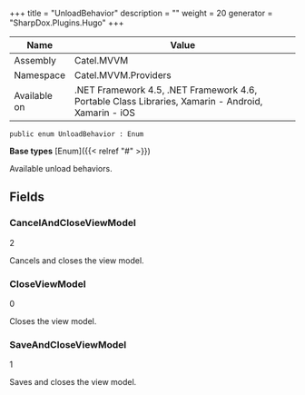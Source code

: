 

+++
title = "UnloadBehavior" 
description = ""
weight = 20
generator = "SharpDox.Plugins.Hugo"
+++

Name|Value
---|---
Assembly|Catel.MVVM
Namespace|Catel.MVVM.Providers
Available on|.NET Framework 4.5, .NET Framework 4.6, Portable Class Libraries, Xamarin - Android, Xamarin - iOS

```
public enum UnloadBehavior : Enum
```

**Base types**
[Enum]({{&lt; relref "#" &gt;}})

Available unload behaviors.

## Fields

### CancelAndCloseViewModel

2

Cancels and closes the view model.

### CloseViewModel

0

Closes the view model.

### SaveAndCloseViewModel

1

Saves and closes the view model.

